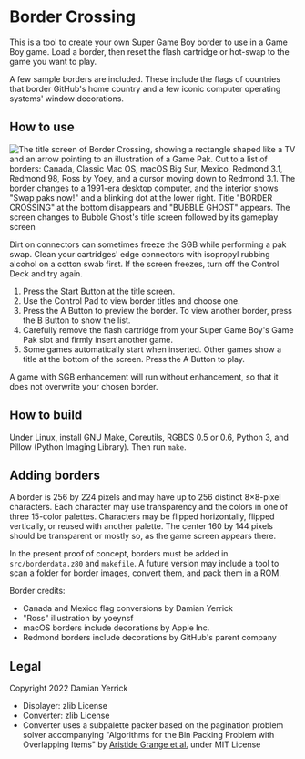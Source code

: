 Border Crossing
===============

This is a tool to create your own Super Game Boy border to use in a
Game Boy game.  Load a border, then reset the flash cartridge or
hot-swap to the game you want to play.

A few sample borders are included.  These include the flags of
countries that border GitHub's home country and a few iconic computer
operating systems' window decorations.

How to use
----------

![The title screen of Border Crossing, showing a rectangle shaped like a TV and an arrow pointing to an illustration of a Game Pak. Cut to a list of borders: Canada, Classic Mac OS, macOS Big Sur, Mexico, Redmond 3.1, Redmond 98, Ross by Yoey, and a cursor moving down to Redmond 3.1. The border changes to a 1991-era desktop computer, and the interior shows "Swap paks now!" and a blinking dot at the lower right. Title "BORDER CROSSING" at the bottom disappears and "BUBBLE GHOST" appears. The screen changes to Bubble Ghost's title screen followed by its gameplay screen](docs/SwapToBubbleGhost.gif)

Dirt on connectors can sometimes freeze the SGB while performing a
pak swap.  Clean your cartridges' edge connectors with isopropyl
rubbing alcohol on a cotton swab first.  If the screen freezes,
turn off the Control Deck and try again.

1. Press the Start Button at the title screen.
2. Use the Control Pad to view border titles and choose one.
3. Press the A Button to preview the border.  To view another border,
   press the B Button to show the list.
4. Carefully remove the flash cartridge from your Super Game Boy's
   Game Pak slot and firmly insert another game.
5. Some games automatically start when inserted.  Other games show a
   title at the bottom of the screen.  Press the A Button to play.

A game with SGB enhancement will run without enhancement, so that it
does not overwrite your chosen border.

How to build
------------

Under Linux, install GNU Make, Coreutils, RGBDS 0.5 or 0.6, Python 3,
and Pillow (Python Imaging Library).  Then run `make`.

Adding borders
--------------

A border is 256 by 224 pixels and may have up to 256 distinct
8×8-pixel characters.  Each character may use transparency and the
colors in one of three 15-color palettes.  Characters may be flipped
horizontally, flipped vertically, or reused with another palette.
The center 160 by 144 pixels should be transparent or mostly so,
as the game screen appears there.

In the present proof of concept, borders must be added in
`src/borderdata.z80` and `makefile`.  A future version may include a
tool to scan a folder for border images, convert them, and pack them
in a ROM.

Border credits:

- Canada and Mexico flag conversions by Damian Yerrick
- "Ross" illustration by yoeynsf
- macOS borders include decorations by Apple Inc.
- Redmond borders include decorations by GitHub's parent company

Legal
-----

Copyright 2022 Damian Yerrick

- Displayer: zlib License
- Converter: zlib License
- Converter uses a subpalette packer based on the pagination problem
  solver accompanying "Algorithms for the Bin Packing Problem with
  Overlapping Items" by [Aristide Grange et al.] under MIT License

[Aristide Grange et al.]: https://github.com/pagination-problem/pagination
